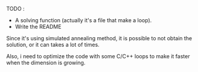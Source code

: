 
TODO : 
- A solving function (actually it's a file that make a loop).
- Write the README

Since it's using simulated annealing method, it is possible to not obtain the solution, or it can takes a lot of times. 

Also, i need to optimize the code with some C/C++ loops to make it faster when the dimension is growing. 
